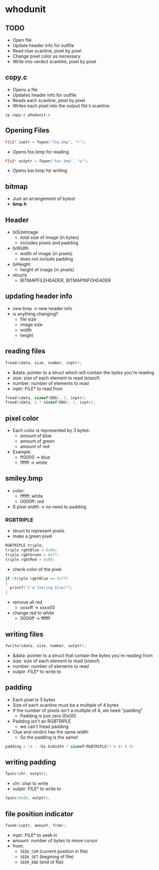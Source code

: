 # whodunit

## TODO
- Open file
- Update header info for outfile
- Read clue scanline, pixel by pixel
- Change pixel color as necessary
- Write into verdict scanline, pixel by pixel

## copy.c
- Opens a file
- Updates header info for outfile
- Reads each scanline, pixel by pixel
- Writes each pixel into the output file's scanline
```shell
cp copy.c whodunit.c
```

## Opening Files
```c
FILE* inptr = fopen("foo.bmp", "r");
```
- Opens foo.bmp for reading
```c
FILE* outptr = fopen("bar.bmp", "w");
```
- Opens bar.bmp for writing

## bitmap
- Just an arrangement of bytes!
- **bmp.h**
  
## Header
- biSizeImage
  - total size of image (in bytes)
  - includes pixels and padding
- biWidth
  - width of image (in pixels)
  - does not include padding
- biHeight
  - height of image (in pixels)
- structs
  - BITMAPFILEHEADER, BITMAPINFOHEADER
  
## updating header info
- new bmp → new header info
- is anything changing?
  - file size
  - image size
  - width
  - height
  
## reading files
```c
fread(&data, size, number, inptr);
```
- &data: pointer to a struct which will contain the bytes you're reading
- size: size of each element to read (sizeof)
- number: number of elements to read
- inptr: FILE* to read from
```c
fread(&data, sizeof(DOG), 2, inptr);
fread(&data, 2 * sizeof(DOG), 1, inptr);
```

## pixel color
- Each color is represented by 3 bytes:
  - amount of blue
  - amount of green
  - amount of red
- Example
  - ff0000 → blue
  - ffffff → white

## smiley.bmp
- color:
  - ffffff: white
  - 0000ff: red
- 8 pixel width → no need to padding

### RGBTRIPLE
- struct to represent pixels
- make a green pixel
```c
RGBTRIPLE triple;
triple.rgbtBlue = 0x00;
triple.rgbtGreen = 0xff;
triple.rgbtRed = 0x00;
```
- check color of the pixel
```c
if (triple.rgbtBlue == 0xff)
{
  printf("I'm feeling blue!");
}
```
- remove all red 
  - xxxxff → xxxx00
- change red to white
  - 0000ff → ffffff

## writing files
```c
fwrite(&data, size, number, outptr);
```
- &data: pointer to a struct that contain the bytes you're reading from
- size: size of each element to read (sizeof)
- number: number of elements to read
- outptr: FILE* to write to 

## padding
- Each pixel is 3 bytes
- Size of each scanline must be a multiple of 4 bytes
- If the number of pixels isn't a multiple of 4, we need "padding"
  - Padding is just zero (0x00)
- Padding isn't an RGBTRIPLE
  - we can't fread padding
- Clue and verdict has the same width
  - So the padding is the same!
```c
padding = (4 - (bi.biWidth * sizeof(RGBTRIPLE)) % 4) % 4)
```

## writing padding
```c
fputc(chr, outptr);
```
- chr: char to write
- outptr: FILE* to write to
```c
fputc(0x00, outptr);
```
## file position indicator
```c
fseek(inptr, amount, from);
```
- inptr: FILE* to seek in
- amount: number of bytes to move cursor
- from:
  - ```SEEK_CUR``` (current position in file)
  - ```SEEK_SET``` (begining of file)
  - ```SEEK_END``` (end of file)
